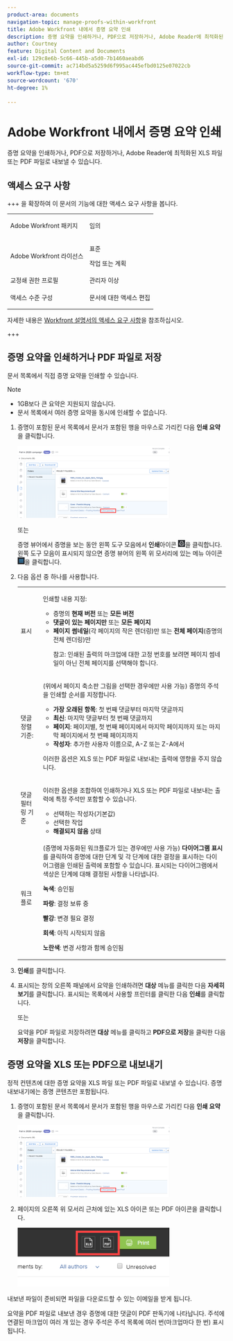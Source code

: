 ```yaml
---
product-area: documents
navigation-topic: manage-proofs-within-workfront
title: Adobe Workfront 내에서 증명 요약 인쇄
description: 증명 요약을 인쇄하거나, PDF으로 저장하거나, Adobe Reader에 최적화된 XLS 파일 또는 PDF 파일로 내보낼 수 있습니다.
author: Courtney
feature: Digital Content and Documents
exl-id: 129c8e6b-5c66-445b-a5d0-7b1460aeabd6
source-git-commit: ac714bd5a5259d6f995ac445efbd0125e07022cb
workflow-type: tm+mt
source-wordcount: '670'
ht-degree: 1%

---
```


# Adobe Workfront 내에서 증명 요약 인쇄

증명 요약을 인쇄하거나, PDF으로 저장하거나, Adobe Reader에 최적화된 XLS 파일 또는 PDF 파일로 내보낼 수 있습니다.

## 액세스 요구 사항

+++ 을 확장하여 이 문서의 기능에 대한 액세스 요구 사항을 봅니다.

<table style="table-layout:auto"> 
 <col> 
 <col> 
 <tbody> 
  <tr> 
   <td role="rowheader">Adobe Workfront 패키지</td> 
   <td> <p>임의</p> </td> 
  </tr> 
  <tr> 
   <td role="rowheader">Adobe Workfront 라이선스</td> 
   <td> 
   <p>표준</p>
   <p>작업 또는 계획</p>
    </td> 
  </tr> 
  <tr> 
   <td role="rowheader">교정쇄 권한 프로필 </td> 
   <td>관리자 이상</td> 
  </tr> 
  <tr> 
   <td role="rowheader">액세스 수준 구성</td> 
   <td> <p>문서에 대한 액세스 편집</p> </td> 
  </tr> 
 </tbody> 
</table>

자세한 내용은 [Workfront 설명서의 액세스 요구 사항](/help/quicksilver/administration-and-setup/add-users/access-levels-and-object-permissions/access-level-requirements-in-documentation.md)을 참조하십시오.

+++

## 증명 요약을 인쇄하거나 PDF 파일로 저장

문서 목록에서 직접 증명 요약을 인쇄할 수 있습니다.

>[!NOTE]
>
>* 1GB보다 큰 요약은 지원되지 않습니다.
>* 문서 목록에서 여러 증명 요약을 동시에 인쇄할 수 없습니다.

1. 증명이 포함된 문서 목록에서 문서가 포함된 행을 마우스로 가리킨 다음 **인쇄 요약**&#x200B;을 클릭합니다.

   ![proof_printsummary.png](assets/proof-printsummary-350x166.png)

   또는

   증명 뷰어에서 증명을 보는 동안 왼쪽 도구 모음에서 **인쇄**&#x200B;아이콘 ![인쇄 아이콘](assets/print-icon-in-pv.png)을 클릭합니다. 왼쪽 도구 모음이 표시되지 않으면 증명 뷰어의 왼쪽 위 모서리에 있는 메뉴 아이콘 ![메뉴 아이콘](assets/menu-icon-in-pv.png)을 클릭합니다.

1. 다음 옵션 중 하나를 사용합니다.

   <table style="table-layout:auto"> 
    <col> 
    <col> 
    <tbody> 
     <tr> 
      <td role="rowheader">표시</td> 
      <td> <p>인쇄할 내용 지정:</p> 
       <ul> 
        <li>증명의 <strong>현재 버전</strong> 또는 <strong>모든 버전</strong></li> 
        <li><strong>댓글이 있는 페이지만</strong> 또는 <strong>모든 페이지</strong></li> 
        <li><strong>페이지 썸네일</strong>(각 페이지의 작은 렌더링)만 또는 <strong>전체 페이지</strong>(증명의 전체 렌더링)만<br></li> 
        <p>참고: 인쇄된 출력의 마크업에 대한 고정 번호를 보려면 페이지 썸네일이 아닌 전체 페이지를 선택해야 합니다. </p> 
       </ul> </td> 
     </tr> 
     <tr> 
      <td role="rowheader">댓글 정렬 기준:</td> 
      <td> <p>(위에서 페이지 축소판 그림을 선택한 경우에만 사용 가능) 증명의 주석을 인쇄할 순서를 지정합니다.</p> 
       <ul> 
        <li><strong>가장 오래된 항목</strong>: 첫 번째 댓글부터 마지막 댓글까지</li> 
        <li><strong>최신</strong>: 마지막 댓글부터 첫 번째 댓글까지</li> 
        <li><strong>페이지</strong>: 페이지별, 첫 번째 페이지에서 마지막 페이지까지 또는 마지막 페이지에서 첫 번째 페이지까지</li> 
        <li><strong>작성자</strong>: 추가한 사용자 이름으로, A-Z 또는 Z-A에서</li> 
       </ul> <p>이러한 옵션은 XLS 또는 PDF 파일로 내보내는 출력에 영향을 주지 않습니다.</p> </td> 
     </tr> 
     <tr> 
      <td role="rowheader">댓글 필터링 기준</td> 
      <td> <p>이러한 옵션을 조합하여 인쇄하거나 XLS 또는 PDF 파일로 내보내는 출력에 특정 주석만 포함할 수 있습니다.</p> 
       <ul> 
        <li>선택하는 작성자(기본값)</li> 
        <li>선택한 작업</li> 
        <li><strong>해결되지 않음</strong> 상태</li> 
       </ul> </td> 
     </tr> 
     <tr> 
      <td role="rowheader">워크플로</td> 
      <td> <p>(증명에 자동화된 워크플로가 있는 경우에만 사용 가능) <strong>다이어그램 표시</strong>를 클릭하여 증명에 대한 단계 및 각 단계에 대한 결정을 표시하는 다이어그램을 인쇄된 출력에 포함할 수 있습니다. 표시되는 다이어그램에서 색상은 단계에 대해 결정된 사항을 나타냅니다.</p> <p><strong>녹색</strong>: 승인됨</p> <p><strong>파랑</strong>: 결정 보류 중</p> <p><strong>빨강</strong>: 변경 필요 결정</p> <p><strong>회색</strong>: 아직 시작되지 않음</p> <p><strong>노란색</strong>: 변경 사항과 함께 승인됨</p> </td> 
     </tr> 
    </tbody> 
   </table>

1. **인쇄**&#x200B;를 클릭합니다.
1. 표시되는 창의 오른쪽 패널에서 요약을 인쇄하려면 **대상** 메뉴를 클릭한 다음 **자세히 보기**&#x200B;를 클릭합니다. 표시되는 목록에서 사용할 프린터를 클릭한 다음 **인쇄**&#x200B;를 클릭합니다.

   또는

   요약을 PDF 파일로 저장하려면 **대상** 메뉴를 클릭하고 **PDF으로 저장**&#x200B;을 클릭한 다음 **저장**&#x200B;을 클릭합니다.

## 증명 요약을 XLS 또는 PDF으로 내보내기

정적 컨텐츠에 대한 증명 요약을 XLS 파일 또는 PDF 파일로 내보낼 수 있습니다. 증명 내보내기에는 증명 콘텐츠만 포함됩니다.

1. 증명이 포함된 문서 목록에서 문서가 포함된 행을 마우스로 가리킨 다음 **인쇄 요약**&#x200B;을 클릭합니다.

   ![proof_printsummary.png](assets/proof-printsummary-350x166.png)

1. 페이지의 오른쪽 위 모서리 근처에 있는 XLS 아이콘 또는 PDF 아이콘을 클릭합니다.

   ![XLS PDF 아이콘](assets/xls-pdf-icons-350x136.png)

내보낸 파일이 준비되면 파일을 다운로드할 수 있는 이메일을 받게 됩니다.

요약을 PDF 파일로 내보낸 경우 증명에 대한 댓글이 PDF 판독기에 나타납니다. 주석에 연결된 마크업이 여러 개 있는 경우 주석은 주석 목록에 여러 번(마크업마다 한 번) 표시됩니다.
